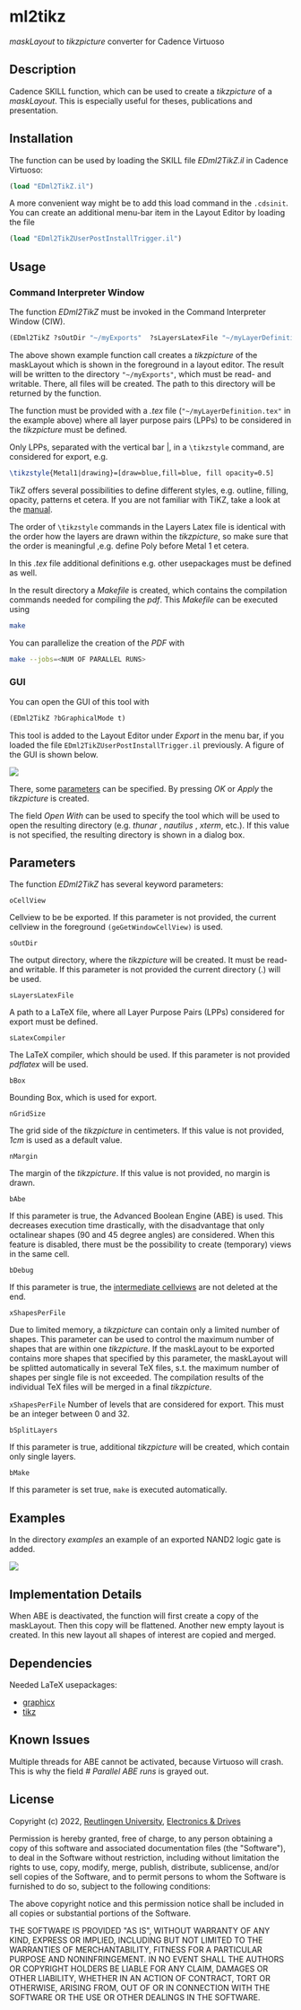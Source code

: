 # ml2tikz

*maskLayout* to *tikzpicture* converter for Cadence Virtuoso

## Description

Cadence SKILL function, which can be used to create a *tikzpicture* of 
a *maskLayout*. 
This is especially useful for theses, publications and presentation.

## Installation

The function can be used by loading the SKILL file *EDml2TikZ.il* in 
Cadence Virtuoso:

``` scheme
(load "EDml2TikZ.il")
```

A more convenient way might be to add this load command in the `.cdsinit`.
You can create an additional menu-bar item in the Layout Editor by loading the
file
``` scheme
(load "EDml2TikZUserPostInstallTrigger.il")
```

## Usage

### Command Interpreter Window

The function *EDml2TikZ* must be invoked in the Command Interpreter Window (CIW).

``` scheme
(EDml2TikZ ?sOutDir "~/myExports"  ?sLayersLatexFile "~/myLayerDefinition.tex")
```

The above shown example function call creates a *tikzpicture* of the maskLayout
which is shown in the foreground in a layout editor.
The result will be written to the directory `"~/myExports"`, which must be 
read- and writable.
There, all files will be created.
The path to this directory will be returned by the function.

The function must be provided with a *.tex* file 
(`"~/myLayerDefinition.tex"` in the example above) where all layer purpose 
pairs (LPPs) to be considered in the *tikzpicture* must be defined.

Only LPPs, separated with the vertical bar |, in  a `\tikzstyle` command, are 
considered for export, e.g.

``` tex
\tikzstyle{Metal1|drawing}=[draw=blue,fill=blue, fill opacity=0.5]
```

TikZ offers several possibilities to define different styles, e.g. outline, 
filling, opacity, patterns et cetera.
If you are not familiar with TiKZ, take a look at the 
[manual](https://www.ctan.org/pkg/pgf).

The order of `\tikzstyle` commands in the Layers Latex file is identical 
with the order how the layers are drawn within the *tikzpicture*, so make sure 
that the order is meaningful ,e.g. define Poly before Metal 1 et cetera.

In this *.tex* file additional definitions e.g. other usepackages must be
defined as well.

In the result directory a *Makefile* is created, which contains the compilation
commands needed for compiling the *pdf*.
This *Makefile* can be executed using 

``` bash
make
```

You can parallelize the creation of the *PDF* with

``` bash
make --jobs=<NUM OF PARALLEL RUNS>
```

### GUI

You can open the GUI of this tool with
``` scheme
(EDml2TikZ ?bGraphicalMode t)
```
This tool is added to the Layout Editor under *Export* in the menu bar, if
you loaded the file `EDml2TikZUserPostInstallTrigger.il` previously.
A figure of the GUI is shown below.

![](fig/ml2tikz_gui.png)

There, some [parameters](#Parameters) can be specified.
By pressing *OK* or *Apply* the *tikzpicture* is created.

The field *Open With* can be used to specify the tool which will be used to
open the resulting directory (e.g. *thunar* , *nautilus* , *xterm*, etc.).
If this value is not specified, the resulting directory is shown in a
dialog box.


## Parameters
The function *EDml2TikZ* has several keyword parameters:

`oCellView`

Cellview to be be exported. 
If this parameter is not provided, the current cellview in the
foreground `(geGetWindowCellView)` is used.

`sOutDir`

The output directory, where the *tikzpicture* will be created. 
It must be read- and writable. 
If this parameter is not provided the current directory (.) will be used.

`sLayersLatexFile`

A path to a LaTeX file, where all Layer Purpose Pairs (LPPs) considered
for export must be defined.

` sLatexCompiler `

The LaTeX compiler, which should be used. If this parameter is not
provided *pdflatex* will be used.

` bBox `

Bounding Box, which is used for export.

`nGridSize`

The grid side of the *tikzpicture* in centimeters. If this value is not
provided, *1cm* is used as a default value.

`nMargin`

The margin of the *tikzpicture*.
If this value is not provided, no margin is drawn.

`bAbe`

If this parameter is true, the Advanced Boolean Engine (ABE) is used.
This decreases execution time drastically, with the disadvantage that
only octalinear shapes (90 and 45 degree angles) are considered.
When this feature is disabled, there must be the possibility to create
(temporary) views in the same cell.

`bDebug`

If this parameter is true, the 
[intermediate cellviews](#implementation-details) are not deleted at the end.

`xShapesPerFile`

Due to limited memory, a *tikzpicture* can contain only a limited number of 
shapes.
This parameter can be used to control the maximum number of shapes that are
within one *tikzpicture*. If the maskLayout to be exported contains more shapes
that specified by this parameter, the maskLayout will be splitted automatically
in several TeX files, s.t. the maximum number of shapes per single file is not
exceeded.
The compilation results of the individual TeX files will be merged in a
final *tikzpicture*.

`xShapesPerFile`
Number of levels that are considered for export. This must be an
integer between 0 and 32.

` bSplitLayers `

If this parameter is true, additional *tikzpicture* will be created, 
which contain only single layers.

` bMake `

If this parameter is set true, `make` is executed automatically.

## Examples

In the directory *examples* an example of an exported NAND2 logic gate is added.

![](fig/nand2.png)

## Implementation Details

When ABE is deactivated, the function will first create a copy of the maskLayout. 
Then this copy will be flattened. Another new empty layout is created. 
In this new layout all shapes of interest are copied and merged.

## Dependencies

Needed LaTeX usepackages:

+ [graphicx](https://ctan.org/pkg/graphicx)
+ [tikz](https://www.ctan.org/pkg/pgf)

## Known Issues

Multiple threads for ABE cannot be activated, because Virtuoso will crash.
This is why the field *# Parallel ABE runs* is grayed out.

## License

Copyright (c) 2022, [Reutlingen University](https://www.reutlingen-university.de), [Electronics & Drives](https://www.electronics-and-drives.de/)

Permission is hereby granted, free of charge, to any person obtaining a copy
of this software and associated documentation files (the "Software"), to deal
in the Software without restriction, including without limitation the rights
to use, copy, modify, merge, publish, distribute, sublicense, and/or sell
copies of the Software, and to permit persons to whom the Software is
furnished to do so, subject to the following conditions:

The above copyright notice and this permission notice shall be included in all
copies or substantial portions of the Software.

THE SOFTWARE IS PROVIDED "AS IS", WITHOUT WARRANTY OF ANY KIND, EXPRESS OR
IMPLIED, INCLUDING BUT NOT LIMITED TO THE WARRANTIES OF MERCHANTABILITY,
FITNESS FOR A PARTICULAR PURPOSE AND NONINFRINGEMENT. IN NO EVENT SHALL THE
AUTHORS OR COPYRIGHT HOLDERS BE LIABLE FOR ANY CLAIM, DAMAGES OR OTHER
LIABILITY, WHETHER IN AN ACTION OF CONTRACT, TORT OR OTHERWISE, ARISING FROM,
OUT OF OR IN CONNECTION WITH THE SOFTWARE OR THE USE OR OTHER DEALINGS IN THE
SOFTWARE.